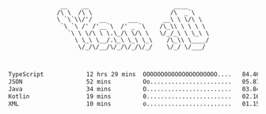 <div align="center">
<pre><code>
 __    __                        ____      
/\ \  /\ \                      /\  _`\    
\ `\`\\/'/  __      ___       __\ \ \/\ \  
 `\ `\ /' /'__`\  /' _ `\    /\_\\ \ \ \ \ 
   `\ \ \/\ \ \.\_/\ \/\ \   \/_/_\ \ \_\ \
     \ \_\ \__/.\_\ \_\ \_\    /\_\\ \____/
      \/_/\/__/\/_/\/_/\/_/    \/_/ \/___/ 
                                           

</code></pre>

<!--START_SECTION:waka-->

```txt
TypeScript            12 hrs 29 mins  OOOOOOOOOOOOOOOOOOOOO....   84.46 %
JSON                  52 mins         Oo.......................   05.87 %
Java                  34 mins         O........................   03.84 %
Kotlin                19 mins         0........................   02.16 %
XML                   10 mins         o........................   01.15 %
```

<!--END_SECTION:waka-->
